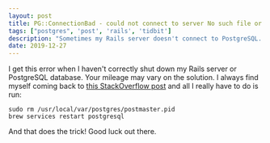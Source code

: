 ```yaml
---
layout: post
title: PG::ConnectionBad - could not connect to server No such file or directory (Mac OSX)
tags: ["postgres", 'post', 'rails', 'tidbit']
description: "Sometimes my Rails server doesn't connect to PostgreSQL. This is usually the quick fix for my environment on OSX."
date: 2019-12-27
---
```


I get this error when I haven't correctly shut down my Rails server or PostgreSQL database. Your mileage may vary on the solution. I always find myself coming back to [this StackOverflow post](https://stackoverflow.com/questions/19828385/pgconnectionbad-could-not-connect-to-server-connection-refused) and all I really have to do is run: 

```
sudo rm /usr/local/var/postgres/postmaster.pid
brew services restart postgresql 
```

And that does the trick! Good luck out there. 